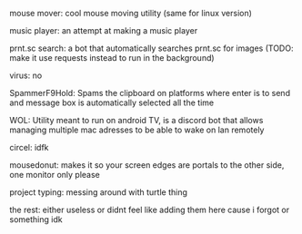 mouse mover: cool mouse moving utility (same for linux version)

music player: an attempt at making a music player

prnt.sc search: a bot that automatically searches prnt.sc for images (TODO: make it use requests instead to run in the background)

virus: no

SpammerF9Hold: Spams the clipboard on platforms where enter is to send and message box is automatically selected all the time

WOL: Utility meant to run on android TV, is a discord bot that allows managing multiple mac adresses to be able to wake on lan remotely

circel: idfk

mousedonut: makes it so your screen edges are portals to the other side, one monitor only please

project typing: messing around with turtle thing

the rest: either useless or didnt feel like adding them here cause i forgot or something idk

